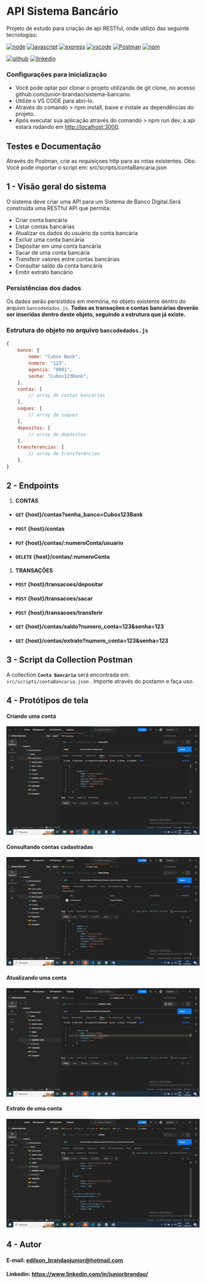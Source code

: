 # API Sistema Bancário

 Projeto de estudo para criação de api RESTful, onde utilizo das seguinte tecnologias:

[![node](https://img.shields.io/badge/Node%20js-339933?style=for-the-badge&logo=nodedotjs&logoColor=white)](https://nodejs.org/en)
[![javascript](https://img.shields.io/badge/JavaScript-323330?style=for-the-badge&logo=javascript&logoColor=F7DF1E)](https://developer.mozilla.org/pt-BR/docs/Web/JavaScript)
[![express](https://img.shields.io/badge/Express%20js-000000?style=for-the-badge&logo=express&logoColor=white)](https://expressjs.com/pt-br/)
[![vscode](https://img.shields.io/badge/VSCode-0078D4?style=for-the-badge&logo=visual%20studio%20code&logoColor=white)](https://code.visualstudio.com/)
[![Postman](https://img.shields.io/badge/Postman-FF6C37?style=for-the-badge&logo=Postman&logoColor=white)](https://www.postman.com/)
[![npm](https://img.shields.io/badge/npm-CB3837?style=for-the-badge&logo=npm&logoColor=white)](https://www.npmjs.com/)

[![github](https://img.shields.io/badge/GitHub-100000?style=for-the-badge&logo=github&logoColor=white)]()
[![linkedin](https://img.shields.io/badge/LinkedIn-0077B5?style=for-the-badge&logo=linkedin&logoColor=white)](https://www.linkedin.com/in/juniorbrandao/)

### Configurações para inicialização

- Você pode optar por clonar o projeto utilizando de git clone, no acesso github.com/junior-brandao/sistema-bancario.
- Utilize o VS CODE para abri-lo.
- Através do comando > npm install, baixe e instale as dependências do projeto.
- Após executar sua aplicação através do comando > npm run dev, a api estará rodando em <http://localhost:3000>.

## Testes e Documentação

   Através do Postman, crie as requisiçoes http para as rotas existentes.
   Obs: Você pode importar o script em: src/scripts/contaBancaria.json

## 1 - Visão geral do sistema
  
   O sistema deve criar uma API para um Sistema de Banco Digital.Será construida uma  RESTful API que permita:

- Criar conta bancária
- Listar contas bancárias
- Atualizar os dados do usuário da conta bancária
- Excluir uma conta bancária
- Depósitar em uma conta bancária
- Sacar de uma conta bancária
- Transferir valores entre contas bancárias
- Consultar saldo da conta bancária
- Emitir extrato bancário

### Persistências dos dados

  Os dados serão persistidos em memória, no objeto existente dentro do arquivo `bancodedados.js`. **Todas as transações e contas bancárias deverão ser inseridas dentro deste objeto, seguindo a estrutura que já existe.**

### Estrutura do objeto no arquivo `bancodedados.js`

```javascript
{
    banco: {
        nome: "Cubos Bank",
        numero: "123",
        agencia: "0001",
        senha: "Cubos123Bank",
    },
    contas: [
        // array de contas bancárias
    ],
    saques: [
        // array de saques
    ],
    depositos: [
        // array de depósitos
    ],
    transferencias: [
        // array de transferências
    ],
}
```

## 2 - Endpoints  

1. **CONTAS**

- #### `GET` {host}/contas?senha_banco=Cubos123Bank

- #### `POST` {host}/contas

- #### `PUT` {host}/contas/:numeroConta/usuario

- #### `DELETE` {host}/contas/:numeroConta

1. **TRANSAÇÕES**

- #### `POST` {host}/transacoes/depositar

- #### `POST` {host}/transacoes/sacar

- #### `POST` {host}/transacoes/transferir

- #### `GET` {host}/contas/saldo?numero_conta=123&senha=123

- #### `GET` {host}/contas/extrato?numero_conta=123&senha=123

## 3 - Script da Collection Postman

A collection **`Conta Bancária`** será encontrada em:
`src/scripts/contaBancaria.json`
. Importe através do postamn e faça uso.

## 4 - Protótipos de tela

#### Criando uma conta

![Alt text]( src/assets/imagens/image-1.png)

#### Consultando contas cadastradas

![Alt text]( src/assets/imagens/image-2.png)

#### Atualizando uma conta

![Alt text]( src/assets/imagens/image-3.png)

#### Extrato de uma conta

![Alt text]( src/assets/imagens/image-4.png)

## 4 - Autor

#### E-mail: <edilson_brandaojunior@hotmail.com>

#### Linkedin: <https://www.linkedin.com/in/juniorbrandao/>
